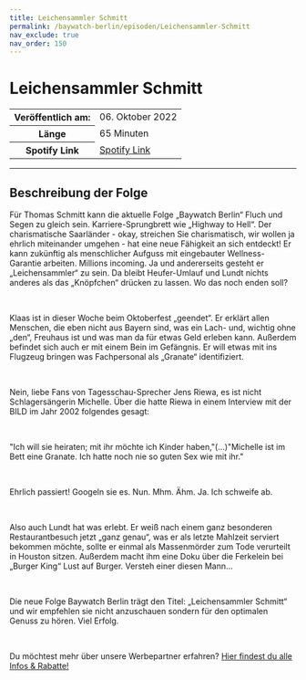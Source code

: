 ```yaml
---
title: Leichensammler Schmitt
permalink: /baywatch-berlin/episoden/Leichensammler-Schmitt
nav_exclude: true
nav_order: 150
---
```


# Leichensammler Schmitt
<table class="resp-table dcf-table dcf-table-responsive dcf-table-bordered dcf-table-striped dcf-w-100%">
                    <tbody>
                        <tr>
                            <th scope="row">Veröffentlich am:</th>
                            <td data-label="Veröffentlich am:">06. Oktober 2022</td>
                        </tr>
                        <tr>
                            <th scope="row">Länge </th>
                            <td data-label="Länge ">65 Minuten</td>
                        </tr><tr>
                                <th scope="row">Spotify Link</th>
                                <td data-label="Spotify Link"><a href="https://open.spotify.com/episode/0e0n1mxYzJub8W3UYMfBlQ">Spotify Link</a></td>
                            </tr></tbody>
                </table>

***

## Beschreibung der Folge

<div>
<p>Für Thomas Schmitt kann die aktuelle Folge „Baywatch Berlin“ Fluch und Segen zu gleich sein. Karriere-Sprungbrett wie „Highway to Hell“. Der charismatische Saarländer - okay, streichen Sie charismatisch, wir wollen ja ehrlich miteinander umgehen - hat eine neue Fähigkeit an sich entdeckt! Er kann zukünftig als menschlicher Aufguss mit eingebauter Wellness-Garantie arbeiten. Millions incoming. Ja und andererseits gesteht er „Leichensammler“ zu sein. Da bleibt Heufer-Umlauf und Lundt nichts anderes als das „Knöpfchen“ drücken zu lassen. Wo das noch enden soll?</p><br/><p>Klaas ist in dieser Woche beim Oktoberfest „geendet“. Er erklärt allen Menschen, die eben nicht aus Bayern sind, was ein Lach- und, wichtig ohne „den“, Freuhaus ist und was man da für etwas Geld erleben kann. Außerdem befindet sich auch er mit einem Bein im Gefängnis. Er will etwas mit ins Flugzeug bringen was Fachpersonal als „Granate“ identifiziert.</p><br/><p>Nein, liebe Fans von Tagesschau-Sprecher Jens Riewa, es ist nicht Schlagersängerin Michelle. Über die hatte Riewa in einem Interview mit der BILD im Jahr 2002 folgendes gesagt:</p><br/><p>&#34;Ich will sie heiraten; mit ihr möchte ich Kinder haben,&#34;(…)&#34;Michelle ist im Bett eine Granate. Ich hatte noch nie so guten Sex wie mit ihr.&#34;</p><br/><p>Ehrlich passiert! Googeln sie es. Nun. Mhm. Ähm. Ja. Ich schweife ab.</p><br/><p>Also auch Lundt hat was erlebt. Er weiß nach einem ganz besonderen Restaurantbesuch jetzt „ganz genau“, was er als letzte Mahlzeit serviert bekommen möchte, sollte er einmal als Massenmörder zum Tode verurteilt in Houston sitzen. Außerdem macht ihm eine Doku über die Ferkelein bei „Burger King“ Lust auf Burger. Versteh einer diesen Mann…</p><br/><p>Die neue Folge Baywatch Berlin trägt den Titel: „Leichensammler Schmitt“ und wir empfehlen sie nicht anzuschauen sondern für den optimalen Genuss zu hören. Viel Erfolg.</p><br/><p>Du möchtest mehr über unsere Werbepartner erfahren? <a href="https://linktr.ee/BaywatchBerlin" rel="nofollow">Hier findest du alle Infos &amp; Rabatte!</a></p>  
</div>

